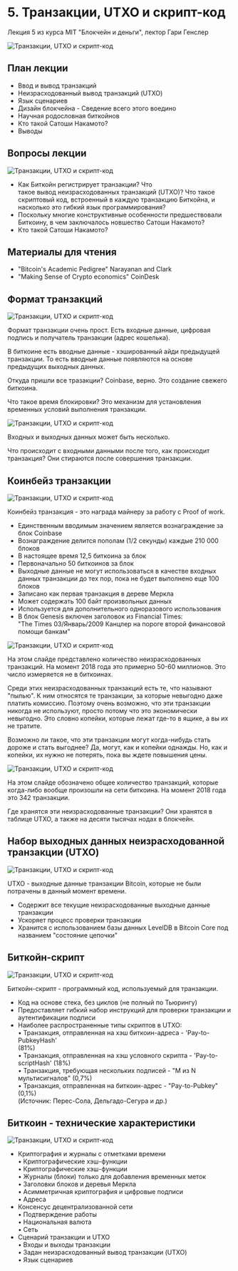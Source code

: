 # 5. Транзакции, UTXO и скрипт-код

Лекция 5 из курса MIT "Блокчейн и деньги", лектор Гари Генслер

![Транзакции, UTXO и скрипт-код](https://leonardo.osnova.io/ed56bb00-54b3-5714-a39a-f4b0067759bc/-/preview/592x/)

## План лекции

- Ввод и вывод транзакций
- Неизрасходованный вывод транзакций (UTXO)
- Язык сценариев
- Дизайн блокчейна - Сведение всего этого воедино
- Научная родословная биткойнов
- Кто такой Сатоши Накамото?
- Выводы

## Вопросы лекции

![Транзакции, UTXO и скрипт-код](https://leonardo.osnova.io/4031a2fc-0ebb-5a6c-8581-617b73759440/-/preview/592x/)

- Как Биткойн регистрирует транзакции? Что  
    такое вывод неизрасходованных транзакций (UTXO)? Что такое скриптовый код, встроенный в каждую транзакцию Биткойна, и насколько это гибкий язык программирования?
- Поскольку многие конструктивные особенности предшествовали Биткоину, в чем заключалось новшество Сатоши Накамото?
- Кто такой Сатоши Накамото?

## Материалы для чтения

- "Bitcoin's Academic Pedigree" Narayanan and Clark
- "Making Sense of Crypto economics" CoinDesk

## Формат транзакций

![Транзакции, UTXO и скрипт-код](https://leonardo.osnova.io/67d9c988-7508-58ce-9193-0edabdbb4e3e/-/preview/592x/)

Формат транзакции очень прост. Есть входные данные, цифровая подпись и получатель транзакции (адрес кошелька).

В биткоине есть вводные данные - хэшированный айди предыдущей транзакции. То есть вводные данные появляются на основе предыдущих выходных данных.

Откуда пришли все тразакции? Coinbase, верно. Это создание свежего биткоина.

Что такое время блокировки? Это механизм для установления временных условий выполнения транзакции.

![Транзакции, UTXO и скрипт-код](https://leonardo.osnova.io/4a3f4fd1-f860-555e-b7fe-7d5aeeb2365b/-/preview/592x/)

Входных и выходных данных может быть несколько.

Что происходит с входными данными после того, как происходит транзакция? Они стираются после совершения транзакции.

## Коинбейз транзакции

![Транзакции, UTXO и скрипт-код](https://leonardo.osnova.io/68f81afa-7bb7-5d89-9728-8ff39e8f0aab/-/preview/592x/)

Коинбейз транзакция - это награда майнеру за работу с Proof of work.

- Единственным вводимым значением является вознаграждение за блок Coinbase
- Вознаграждение делится пополам (1/2 секунды) каждые 210 000 блоков
- В настоящее время 12,5 биткоина за блок
- Первоначально 50 биткоинов за блок
- Выходные данные не могут использоваться в качестве входных данных транзакции до тех пор, пока не будет выполнено еще 100 блоков
- Записано как первая транзакция в дереве Меркла
- Может содержать 100 байт произвольных данных
- Используется для дополнительного одноразового использования
- В блок Genesis включен заголовок из Financial Times:  
    "The Times 03/Январь/2009 Канцлер на пороге второй финансовой помощи банкам"

![Транзакции, UTXO и скрипт-код](https://leonardo.osnova.io/84420ea6-cbf5-5df9-b0a5-14c6a8c17c8b/-/preview/592x/)

На этом слайде представлено количество неизрасходованных транзакций. На момент 2018 года это примерно 50-60 миллионов. Это число измеряется не в биткоинах.

Среди этих неизрасходованных транзакций есть те, что называют "пылью". К ним относятся те транзакции, за которые невыгодно даже платить комиссию. Поэтому очень возможно, что эти транзакции никогда не используют, просто потому что это экономически невыгодно. Это словно копейки, которые лежат где-то в ящике, а вы их не тратите.

Возможно ли такое, что эти транзакции могут когда-нибудь стать дороже и стать выгоднее? Да, могут, как и копейки однажды. Но, как и копейки, их нужно не потерять, пока вы ждете повышения цены.

![Транзакции, UTXO и скрипт-код](https://leonardo.osnova.io/a7452588-06a8-56f3-b45e-90aa664eba2e/-/preview/592x/)

На этом слайде обозначено общее количество транзакций, которые когда-либо вообще произошли на сети биткоина. На момент 2018 года это 342 транзакции.

Где хранятся эти неизрасходованные транзакции? Они хранятся в таблице UTXO, а также на десяти тысячах нодах в блокчейн.

## Набор выходных данных неизрасходованной транзакции (UTXO)

![Транзакции, UTXO и скрипт-код](https://leonardo.osnova.io/66a1639f-e002-5bbe-8853-94bf72338d11/-/preview/592x/)

UTXO - выходные данные транзакции Bitcoin, которые не были потрачены в данный момент времени.

- Содержит все текущие неизрасходованные выходные данные транзакции
- Ускоряет процесс проверки транзакции
- Хранится с использованием базы данных LevelDB в Bitcoin Core под названием "состояние цепочки"  
    

## Биткойн-скрипт

![Транзакции, UTXO и скрипт-код](https://leonardo.osnova.io/59785b9a-35f2-58fe-bd0b-39b639132256/-/preview/592x/)

Биткойн-скрипт - программный код, используемый для транзакции.

- Код на основе стека, без циклов (не полный по Тьюрингу)
- Предоставляет гибкий набор инструкций для проверки транзакции и  
    аутентификации подписи
- Наиболее распространенные типы скриптов в UTXO:  
    • Транзакция, отправленная на хэш биткоин-адреса - 'Pay-to-PubkeyHash'  
    (81%)  
    • Транзакция, отправленная на хэш условного скрипта - 'Pay-to-scriptHash' (18%)  
    • Транзакция, требующая нескольких подписей - "M из N мультисигналов" (0,7%)  
    • Транзакция, отправленная на биткоин-адрес - "Pay-to-Pubkey" (0,1%)  
    (Источник: Перес-Сола, Дельгадо-Сегура и др.)

## Биткоин - технические характеристики

![Транзакции, UTXO и скрипт-код](https://leonardo.osnova.io/d6c3042d-b006-504b-b6c4-ea489947d5ef/-/preview/592x/)

- Криптография и журналы с отметками времени  
    • Криптографические хэш-функции  
    • Криптографические хэш-функции  
    • Журналы (блоки) только для добавления временных меток  
    • Заголовки блоков и деревья Меркла  
    • Асимметричная криптография и цифровые подписи  
    • Адреса
- Консенсус децентрализованной сети  
    • Подтверждение работы  
    • Национальная валюта  
    • Сеть
- Сценарий транзакции и UTXO  
    • Входы и выходы транзакции  
    • Задан неизрасходованный вывод транзакции (UTXO)  
    • Язык сценариев